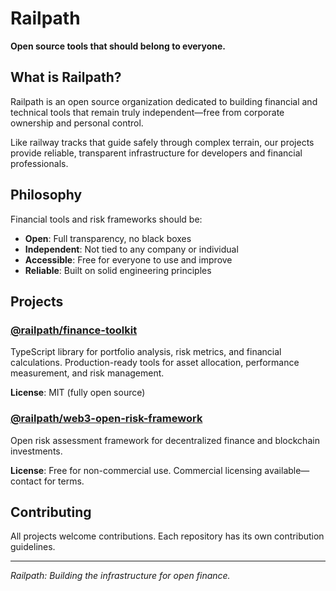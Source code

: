 # Railpath

**Open source tools that should belong to everyone.**

## What is Railpath?

Railpath is an open source organization dedicated to building financial and technical tools that remain truly independent—free from corporate ownership and personal control.

Like railway tracks that guide safely through complex terrain, our projects provide reliable, transparent infrastructure for developers and financial professionals.

## Philosophy

Financial tools and risk frameworks should be:

- **Open**: Full transparency, no black boxes
- **Independent**: Not tied to any company or individual
- **Accessible**: Free for everyone to use and improve
- **Reliable**: Built on solid engineering principles

## Projects

### [@railpath/finance-toolkit](https://github.com/railpath/finance-toolkit)
TypeScript library for portfolio analysis, risk metrics, and financial calculations. Production-ready tools for asset allocation, performance measurement, and risk management.

**License**: MIT (fully open source)

### [@railpath/web3-open-risk-framework](https://github.com/railpath/web3-open-risk-framework)
Open risk assessment framework for decentralized finance and blockchain investments.

**License**: Free for non-commercial use. Commercial licensing available—contact for terms.

## Contributing

All projects welcome contributions. Each repository has its own contribution guidelines.

---

*Railpath: Building the infrastructure for open finance.*
